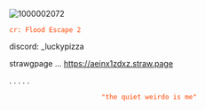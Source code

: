 ![1000002072](https://github.com/user-attachments/assets/a3d3934c-4f4b-4202-90b1-e68f7b3d0af5)





<code style="color : Orangered">cr: Flood Escape 2</code>
</p>



discord: _luckypizza

strawgpage ... https://aeinx1zdxz.straw.page

.
.
.
.
.


<p align="center">
    <code style="color : Orangered">"the quiet weirdo is me"</code>
</p>
